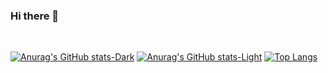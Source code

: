 ### Hi there 👋

<br>

[![Anurag's GitHub stats-Dark](https://github-readme-stats.vercel.app/api?username=danilomoraisgustavo&show_icons=true&theme=dark#gh-dark-mode-only)](https://github.com/anuraghazra/github-readme-stats#gh-dark-mode-only)
[![Anurag's GitHub stats-Light](https://github-readme-stats.vercel.app/api?username=danilomoraisgustavo&show_icons=true&theme=tokyonight#gh-light-mode-only)](https://github.com/anuraghazra/github-readme-stats#gh-light-mode-only)
[![Top Langs](https://github-readme-stats.vercel.app/api/top-langs/?username=danilomoraisgustavo&layout=donut)](https://github.com/anuraghazra/github-readme-stats)
